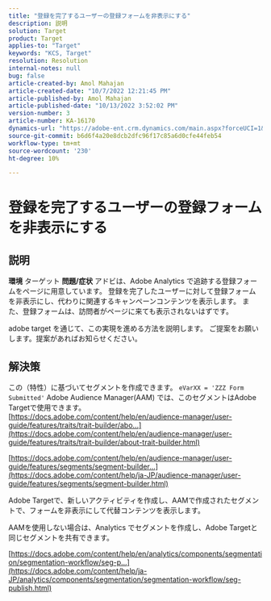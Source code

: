 ```yaml
---
title: "登録を完了するユーザーの登録フォームを非表示にする"
description: 説明
solution: Target
product: Target
applies-to: "Target"
keywords: "KCS, Target"
resolution: Resolution
internal-notes: null
bug: false
article-created-by: Amol Mahajan
article-created-date: "10/7/2022 12:21:45 PM"
article-published-by: Amol Mahajan
article-published-date: "10/13/2022 3:52:02 PM"
version-number: 3
article-number: KA-16170
dynamics-url: "https://adobe-ent.crm.dynamics.com/main.aspx?forceUCI=1&pagetype=entityrecord&etn=knowledgearticle&id=2a87de9a-3a46-ed11-bba1-000d3a3064b8"
source-git-commit: b6d6f4a20e8dcb2dfc96f17c85a6d0cfe44feb54
workflow-type: tm+mt
source-wordcount: '230'
ht-degree: 10%

---
```


# 登録を完了するユーザーの登録フォームを非表示にする

## 説明

<b>環境</b>
ターゲット
<b>問題/症状</b>
アドビは、Adobe Analytics で追跡する登録フォームをページに用意しています。 登録を完了したユーザーに対して登録フォームを非表示にし、代わりに関連するキャンペーンコンテンツを表示します。 また、登録フォームは、訪問者がページに来ても表示されないはずです。

adobe target を通じて、この実現を進める方法を説明します。 ご提案をお願いします。提案があればお知らせください。


## 解決策

この（特性）に基づいてセグメントを作成できます。 `eVarXX = 'ZZZ Form Submitted'` Adobe Audience Manager(AAM) では、このセグメントはAdobe Targetで使用できます。<br>
[https://docs.adobe.com/content/help/en/audience-manager/user-guide/features/traits/trait-builder/abo...](https://docs.adobe.com/content/help/en/audience-manager/user-guide/features/traits/trait-builder/about-trait-builder.html)

[https://docs.adobe.com/content/help/en/audience-manager/user-guide/features/segments/segment-builder...](https://docs.adobe.com/content/help/ja-JP/audience-manager/user-guide/features/segments/segment-builder.html)

Adobe Targetで、新しいアクティビティを作成し、AAMで作成されたセグメントで、フォームを非表示にして代替コンテンツを表示します。



AAMを使用しない場合は、Analytics でセグメントを作成し、Adobe Targetと同じセグメントを共有できます。

[https://docs.adobe.com/content/help/en/analytics/components/segmentation/segmentation-workflow/seg-p...](https://docs.adobe.com/content/help/ja-JP/analytics/components/segmentation/segmentation-workflow/seg-publish.html)

